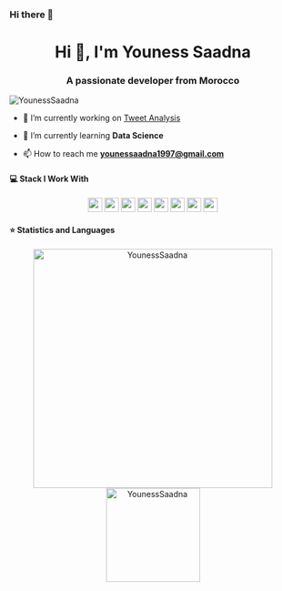 ### Hi there 👋

<!--
**YounessSaadna/YounessSaadna** is a ✨ _special_ ✨ repository because its `README.md` (this file) appears on your GitHub profile.

Here are some ideas to get you started:

- 🔭 I’m currently working on ...
- 🌱 I’m currently learning ...
- 👯 I’m looking to collaborate on ...
- 🤔 I’m looking for help with ...
- 💬 Ask me about ...
- 📫 How to reach me: ...
- 😄 Pronouns: ...
- ⚡ Fun fact: ...
-->
<h1 align="center">Hi 👋, I'm Youness Saadna</h1>
<h3 align="center">A passionate developer from Morocco </h3>
<p align="left"> <img src="https://komarev.com/ghpvc/?username=YounessSaadna" alt="YounessSaadna" /> </p>

- 🔭 I’m currently working on [Tweet Analysis ](https://github.com/devded/NLP-Thesis)

- 🌱 I’m currently learning **Data Science**

- 📫 How to reach me **younessaadna1997@gmail.com**

#### 💻 Stack I Work With

<p align="center">
<img src="https://img.shields.io/badge/python-3776AB.svg?&style=for-the-badge&logo=python&logoColor=white" height="25"/>
<img src="https://img.shields.io/badge/javascript-F7DF1E.svg?&style=for-the-badge&logo=javascript&logoColor=white" height="25"/>
<img src="https://img.shields.io/badge/mysql-4479A1.svg?&style=for-the-badge&logo=mysql&logoColor=white" height="25"/>
<img src="https://img.shields.io/badge/jupyter-F3631D.svg?&style=for-the-badge&logo=jupyter&logoColor=white" height="25"/>
<img src="https://img.shields.io/badge/anaconda-42B029.svg?&style=for-the-badge&logo=anaconda&logoColor=white" height="25"/>
<img src="https://img.shields.io/badge/VS%20Code-007ACC.svg?&style=for-the-badge&logo=visual-studio-code&logoColor=white" height="25"/>
<img src="https://img.shields.io/badge/Flask-000000.svg?&style=for-the-badge&logo=flask&logoColor=white" height="25"/>
<img src="https://img.shields.io/badge/sqlite-7CBEE4.svg?&style=for-the-badge&logo=sqlite&logoColor=white" height="25"/>
</p>
 
 #### ⭐  Statistics and Languages

 <p align="center"> 
    <img src="https://github-readme-stats.vercel.app/api?username=YounessSaadna&count_private=true&show_icons=true&theme=buefy" alt="YounessSaadna" width="420"/> 
    <img src="https://github-readme-stats.vercel.app/api/top-langs/?username=YounessSaadna&hide=jupyter%20notebook,html,css&langs_count=8&layout=compact&theme=buefy" alt="YounessSaadna" height="165" />
 </p>



<!--

For ICON With Text
    https://img.shields.io/badge/HereText-FF9800.svg?&style=for-the-badge&logo=HereIconName&logoColor=white
    
For Github Stats
    https://github-readme-stats.vercel.app/api?username=HereUsername&show_icons=true

For Profile View
    https://komarev.com/ghpvc/?username=HereUsername

For Auto Generate
    https://rahuldkjain.github.io/gh-profile-readme-generator/

For County Flag ICOn
    https://www.flaticon.com/

For ICON Idea
    https://simpleicons.org/

-->

<!-- ![Visitor Count](https://profile-counter.glitch.me/devded/count.svg) -->

<!--
<p align="center">
 <img src="https://github-profile-trophy.vercel.app/?username=YounessSaadna&theme=flat&row=1" alt="YounessSaadna" />
</p>

-->
